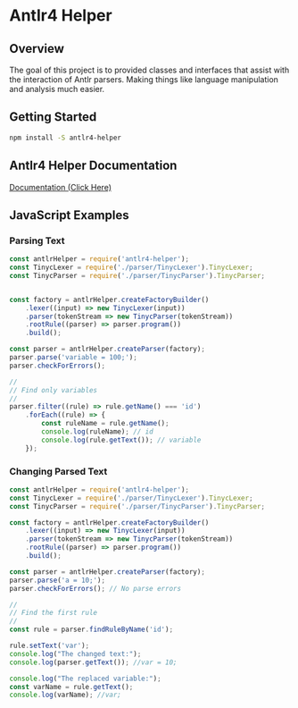 # Antlr4 Helper

## Overview
The goal of this project is to provided classes and interfaces that 
assist with the interaction of Antlr parsers. Making things like
language manipulation and analysis much easier.

## Getting Started
```bash
npm install -S antlr4-helper
```

## Antlr4 Helper Documentation

 [Documentation (Click Here)](./docs/README.md)


## JavaScript Examples
### Parsing Text
```javascript
const antlrHelper = require('antlr4-helper');
const TinycLexer = require('./parser/TinycLexer').TinycLexer;
const TinycParser = require('./parser/TinycParser').TinycParser;


const factory = antlrHelper.createFactoryBuilder()
    .lexer((input) => new TinycLexer(input))
    .parser(tokenStream => new TinycParser(tokenStream))
    .rootRule((parser) => parser.program())
    .build();

const parser = antlrHelper.createParser(factory);
parser.parse('variable = 100;');
parser.checkForErrors();

//
// Find only variables
//
parser.filter((rule) => rule.getName() === 'id')
    .forEach((rule) => {
        const ruleName = rule.getName();
        console.log(ruleName); // id
        console.log(rule.getText()); // variable
    });
```

### Changing Parsed Text
```javascript
const antlrHelper = require('antlr4-helper');
const TinycLexer = require('./parser/TinycLexer').TinycLexer;
const TinycParser = require('./parser/TinycParser').TinycParser;

const factory = antlrHelper.createFactoryBuilder()
    .lexer((input) => new TinycLexer(input))
    .parser(tokenStream => new TinycParser(tokenStream))
    .rootRule((parser) => parser.program())
    .build();

const parser = antlrHelper.createParser(factory);
parser.parse('a = 10;');
parser.checkForErrors(); // No parse errors

//
// Find the first rule
//
const rule = parser.findRuleByName('id');

rule.setText('var');
console.log("The changed text:");
console.log(parser.getText()); //var = 10;

console.log("The replaced variable:");
const varName = rule.getText();
console.log(varName); //var;
```
